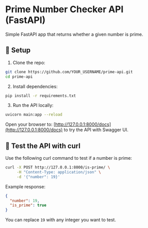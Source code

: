 
# Prime Number Checker API (FastAPI)

Simple FastAPI app that returns whether a given number is prime.

## 🔧 Setup

1. Clone the repo:
```bash
git clone https://github.com/YOUR_USERNAME/prime-api.git
cd prime-api
```

2. Install dependencies:
```bash
pip install -r requirements.txt
```

3. Run the API locally:
```bash
uvicorn main:app --reload
```

Open your browser to: [http://127.0.0.1:8000/docs](http://127.0.0.1:8000/docs) to try the API with Swagger UI.

## 🧪 Test the API with curl

Use the following curl command to test if a number is prime:

```bash
curl -X POST http://127.0.0.1:8000/is-prime/ \
     -H "Content-Type: application/json" \
     -d '{"number": 19}'
```

Example response:

```json
{
  "number": 19,
  "is_prime": true
}
```

You can replace `19` with any integer you want to test.
